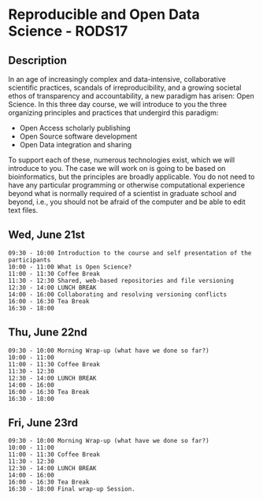 Reproducible and Open Data Science - RODS17
===========================================

Description 
-------------

In an age of increasingly complex and data-intensive, collaborative scientific practices, scandals of irreproducibility, and a growing societal ethos of transparency and accountability, a new paradigm has arisen: Open Science. In this three day course, we will introduce to you the three organizing principles and practices that undergird this paradigm:
- Open Access scholarly publishing
- Open Source software development
- Open Data integration and sharing

To support each of these, numerous technologies exist, which we will introduce to you. The case we will work on is going to be based on bioinformatics, but the principles are broadly applicable. You do not need to have any particular programming or otherwise computational experience beyond what is normally required of a scientist in graduate school and beyond, i.e., you should not be afraid of the computer and be able to edit text files.


Wed, June 21st
--------------

    09:30 - 10:00 Introduction to the course and self presentation of the participants
    10:00 - 11:00 What is Open Science?
    11:00 - 11:30 Coffee Break
    11:30 - 12:30 Shared, web-based repositories and file versioning
    12:30 - 14:00 LUNCH BREAK
    14:00 - 16:00 Collaborating and resolving versioning conflicts
    16:00 - 16:30 Tea Break
    16:30 - 18:00 
    
Thu, June 22nd
--------------

    09:30 - 10:00 Morning Wrap-up (what have we done so far?)
    10:00 - 11:00 
    11:00 - 11:30 Coffee Break
    11:30 - 12:30 
    12:30 - 14:00 LUNCH BREAK
    14:00 - 16:00 
    16:00 - 16:30 Tea Break
    16:30 - 18:00 

Fri, June 23rd
--------------

    09:30 - 10:00 Morning Wrap-up (what have we done so far?)
    10:00 - 11:00 
    11:00 - 11:30 Coffee Break
    11:30 - 12:30 
    12:30 - 14:00 LUNCH BREAK
    14:00 - 16:00 
    16:00 - 16:30 Tea Break
    16:30 - 18:00 Final wrap-up Session.

